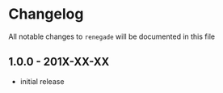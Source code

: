 # Changelog

All notable changes to `renegade` will be documented in this file

## 1.0.0 - 201X-XX-XX

- initial release

